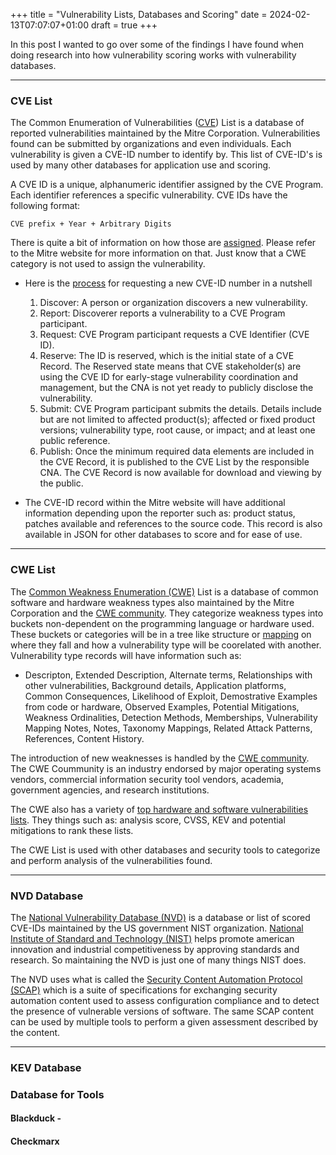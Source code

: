 +++
title = "Vulnerability Lists, Databases and Scoring"
date = 2024-02-13T07:07:07+01:00
draft = true
+++

In this post I wanted to go over some of the findings I have found when doing research into how vulnerability scoring works with vulnerability databases.

------

### CVE List

The Common Enumeration of Vulnerabilities ([CVE](https://www.cve.org)) List is a database of reported vulnerabilities maintained by the Mitre Corporation. Vulnerabilities found can be submitted by organizations and even individuals. Each vulnerability is given a CVE-ID number to identify by. This list of CVE-ID's is used by many other databases for application use and scoring. 

A CVE ID is a unique, alphanumeric identifier assigned by the CVE Program. Each identifier references a specific vulnerability. CVE IDs have the following format:

    CVE prefix + Year + Arbitrary Digits

There is quite a bit of information on how those are [assigned](https://www.cve.org/ResourcesSupport/AllResources/CNARules#section_7_assignment_rules). Please refer to the Mitre website for more information on that. Just know that a CWE category is not used to assign the vulnerability. 

- Here is the [process](https://www.cve.org/About/Process) for requesting a new CVE-ID number in a nutshell
    1. Discover: A person or organization discovers a new vulnerability.
    2. Report: Discoverer reports a vulnerability to a CVE Program participant.
    3. Request: CVE Program participant requests a CVE Identifier (CVE ID).
    4. Reserve: The ID is reserved, which is the initial state of a CVE Record. The Reserved state means that CVE stakeholder(s) are using the CVE ID for early-stage vulnerability coordination and management, but the CNA is not yet ready to publicly disclose the vulnerability.
    5. Submit: CVE Program participant submits the details. Details include but are not limited to affected product(s); affected or fixed product versions; vulnerability type, root cause, or impact; and at least one public reference.
    6. Publish: Once the minimum required data elements are included in the CVE Record, it is published to the CVE List by the responsible CNA. The CVE Record is now available for download and viewing by the public.
    
- The CVE-ID record within the Mitre website will have additional information depending upon the reporter such as: product status, patches available and references to the source code. This record is also available in JSON for other databases to score and for ease of use.

-----

### CWE List

The [Common Weakness Enumeration (CWE)](https://cwe.mitre.org/index.html) List is a database of common software and hardware weakness types also maintained by the Mitre Corporation and the [CWE community](https://cwe.mitre.org/community/members.html). They categorize weakness types into buckets non-dependent on the programming language or hardware used. These buckets or categories will be in a tree like structure or [mapping](https://cwe.mitre.org/documents/cwe_usage/guidance.html) on where they fall and how a vulnerability type will be coorelated with another. Vulnerability type records will have information such as: 

- Descripton, Extended Description, Alternate terms, Relationships with other vulnerabilities, Background details, Application platforms, Common Consequences, Likelihood of Exploit, Demostrative Examples from code or hardware, Observed Examples, Potential Mitigations, Weakness Ordinalities, Detection Methods, Memberships, Vulnerability Mapping Notes, Notes, Taxonomy Mappings, Related Attack Patterns, References, Content History. 

The introduction of new weaknesses is handled by the [CWE community](https://cwe.mitre.org/community/members.html). The CWE Coummunity is an industry endorsed by major operating systems vendors, commercial information security tool vendors, academia, government agencies, and research institutions.

The CWE also has a variety of [top hardware and software vulnerabilities lists](https://cwe.mitre.org/scoring/index.html#top_n_lists). They things such as: analysis score, CVSS, KEV and potential mitigations to rank these lists.

The CWE List is used with other databases and security tools to categorize and perform analysis of the vulnerabilities found.

------

### NVD Database

The [National Vulnerability Database (NVD)](https://nvd.nist.gov) is a database or list of scored CVE-IDs maintained by the US government NIST organization. [National Institute of Standard and Technology (NIST)](https://www.nist.gov) helps promote american innovation and industrial competitiveness by approving standards and research. So maintaining the NVD is just one of many things NIST does. 

The NVD uses what is called the [Security Content Automation Protocol (SCAP)](https://csrc.nist.gov/projects/security-content-automation-protocol) which is a suite of specifications for exchanging security automation content used to assess configuration compliance and to detect the presence of vulnerable versions of software. The same SCAP content can be used by multiple tools to perform a given assessment described by the content.

----

### KEV Database


### Database for Tools

#### Blackduck - 

#### Checkmarx 